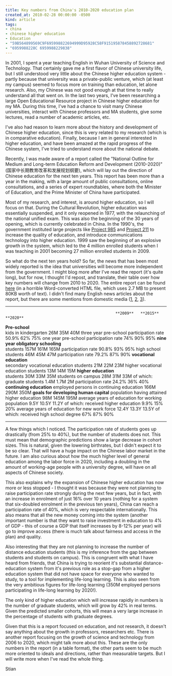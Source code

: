 ```yaml
---
title: Key numbers from China's 2010-2020 education plan
created_at: 2010-02-28 00:00:00 -0500
kind: article
tags:
- china
- chinese higher education
- Education
- "59B564899569C9F695998822694999D95928C58F915195878458892728681"
- "6959988228C 6959988229838"
---
```


In 2001, I spent a year teaching English in Wuhan University of Science
and Technology. That certainly gave me a first flavor of Chinese
university life, but I still understood very little about the Chinese
higher education system - partly because that university was a
private-public venture, which (at least my campus) seemed to focus more
on training than education, let alone research. Also, my Chinese was not
good enough at that time to really understand all that went on. In the
last two years, I've been researching a large Open Educational Resource
project in Chinese higher education for my MA. During this time, I've
had a chance to visit many Chinese universities, interact with Chinese
professors and MA students, give some lectures, read a number of
academic articles, etc.

I've also had reason to learn more about the history and development of
Chinese higher education, since this is very related to my research
(which is in comparative education). Finally, because I am in general
interested in higher education, and have been amazed at the rapid
progress of the Chinese system, I've tried to understand more about the
national debate.

Recently, I was made aware of a report called the "National Outline for
Medium and Long-term Education Reform and Development (2010-2020)"
(国家中长期教育改革和发展规划纲要), which will lay out the direction of
Chinese education for the next ten years. This report has been more than
a year in the making, with a large amount of public consultations,
online consultations, and a series of expert roundtables, where both the
Minister of Education, and the Prime Minister of China have
participated.

Most of my research, and interest, is around higher education, so I will
focus on that. During the Cultural Revolution, higher education was
essentially suspended, and it only reopened in 1977, with the
relaunching of the national unified exam. This was also the beginning of
the 30 years of opening, which is currently celebrated in China. In the
1990's, the government instituted large projects like [Project
985](http://en.wikipedia.org/wiki/Project_985) and
[Project 211](http://en.wikipedia.org/wiki/Project_211) to increase the
quality of education, and introduce communications technology into
higher education. 1999 saw the beginning of an explosive growth in the
system, which led to the 4 million enrolled students when I was teaching
in 2001 becoming 27 million enrolled students in 2009.

So what do the next ten years hold? So far, the news that has been most
widely reported is the idea that universities will become more
independent from the government. I might blog more after I've read the
report (it's quite long), but for now, I thought I'd repost, and
translate, their table over how key numbers will change from 2010 to
2020. The entire report can be found
[here](http://www.moe.gov.cn/edoas/website18/zhuanti/2010zqyj/zqyjg.htm#_Toc254687644)
(in a horrible Word-converted HTML file, which uses 2.7 MB to present
80KB worth of text). I didn't find many English news articles about the
report, but there are some mentions from domestic media
([1](http://www.bjreview.com.cn/headline/txt/2010-03/01/content_249096.htm),
[2](http://www.bjreview.com.cn/headline/txt/2010-03/01/content_249096.htm),
[3](http://english.cri.cn/4406/2009/03/04/2041s460407.htm)).

--- --- --- ---
                                                    **2009**   **2015**   **2020**
**Pre-school**                                                            
kids in kindergarten                                26M        35M        40M
three year pre-school participation rate            50.9%      62%        75%
one year pre-school participation rate              74%        90%        95%
**nine year obligatory schooling**                                        
students                                            157M       161M       165M
participation rate                                  90.8%      93%        95%
high school
students                                            46M        45M        47M
participation rate                                  79.2%      87%        90%
**vocational education**                                                  
secondary vocational education students             21M        22M        23M
higher vocational education students                13M        14M        15M
**higher education**                                                      
students                                            30M        33M        35M
students on campus                                  28M        31M        33M
of which: graduate students                         1.4M       1.7M       2M
participation rate                                  24.2%      36%        40%
**continuing education**
employed persons in continuing education            166M       290M       350M
**goals for developing human capital**
population having attained higher education         98M        145M       195M
average years of education for working population   9.5Y       10.5Y      11.2Y
of which: received higher education                 9.9%       15%        20%
average years of education for new work force       12.4Y      13.3Y      13.5Y
of which: received high school degree               67%        87%        90%
--- --- --- ---

A few things which I noticed. The participation rate of students goes up
drastically (from 25% to 40%), but the number of students does not. This
must mean that demographic predictions show a large decrease in cohort
sizes. This is natural, given the lowering birthrates, but I didn't
expect it to be so clear. That will have a huge impact on the Chinese
labor market in the future. I am also curious about how the much higher
level of general education among the labor force in 2020, including a
doubling in the amount of working-age people with a university degree,
will have on all aspects of Chinese society.

This also explains why the expansion of Chinese higher education has now
more or less stopped - I thought it was because they were not planning
to raise participation rate strongly during the next few years, but in
fact, with an increase in enrolment of just 16% over 10 years (nothing
for a system that six-doubled enrolment in the previous ten years),
China can reach a participation rate of 40%, which is very respectable
internationally. This also means that all the new money coming into the
system (another important number is that they want to raise investment
in education to 4% of GDP - this of course a GDP that itself increases
by 8-12% per year) will go to improve access (there is much talk about
fairness and access in the plan) and quality.

Also interesting that they are not planning to increase the number of
distance education students (this is my inference from the gap between
students and students on campus). This is congruent with what I have
heard from friends, that China is trying to reorient it's substantial
distance-education system from it's previous role as a stop-gap from a
higher education system that did not have space for everyone who wanted
to study, to a tool for implementing life-long learning. This is also
seen from the very ambitious figures for life-long learning (350M
employed persons participating in life-long learning by 2020!).

The only kind of higher education which will increase rapidly in numbers
is the number of graduate students, which will grow by 42% in real
terms. Given the predicted smaller cohorts, this will mean a very large
increase in the percentage of students with graduate degrees.

Given that this is a report focused on education, and not research, it
doesn't say anything about the growth in professors, researchers etc.
There is another report focusing on the growth of science and technology
from 2006 to 2020, which might talk more about this. These are the only
numbers in the report (in a table format), the other parts seem to be
much more oriented to ideals and directions, rather than measurable
targets. But I will write more when I've read the whole thing.

Stian
